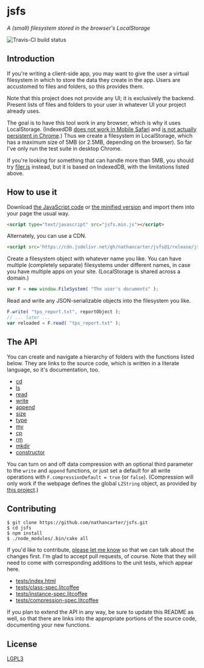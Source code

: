 
# jsfs

*A (small) filesystem stored in the browser's LocalStorage*

![Travis-CI build status](https://travis-ci.org/nathancarter/jsfs.svg?branch=master)

## Introduction

If you're writing a client-side app, you may want to give the user a
virtual filesystem in which to store the data they create in the app.
Users are accustomed to files and folders, so this provides them.

Note that this project does not provide any UI; it is exclusively the
backend.  Present lists of files and folders to your user in whatever
UI your project already uses.

The goal is to have this tool work in any browser, which is why
it uses LocalStorage.  (IndexedDB [does not work in Mobile Safari](
http://caniuse.com/#feat=indexeddb) and [is not actually persistent
in Chrome](https://developers.google.com/chrome/whitepapers/storage#persistent).)
Thus we create a filesystem in LocalStorage, which has a maximum size
of 5MB (or 2.5MB, depending on the browser).  So far I've only run the test suite in desktop Chrome.

If you're looking for something that can handle more than 5MB, you
should try [filer.js](https://github.com/ebidel/filer.js/) instead,
but it is based on IndexedDB, with the limitations listed above.

## How to use it

Download [the JavaScript code](release/jsfs.js) or
[the minified version](release/jsfs.min.js) and import them into your
page the usual way.

```html
<script type="text/javascript" src="jsfs.min.js"></script>
```

Alternately, you can use a CDN.

```html
<script src='https://cdn.jsdelivr.net/gh/nathancarter/jsfs@1/release/jsfs.min.js'></script>
```

Create a filesystem object with whatever name you like.  You can have
multiple (completely separate) filesystems under different names, in
case you have multiple apps on your site.  (LocalStorage is
shared across a domain.)

```javascript
var F = new window.FileSystem( "The user's documents" );
```

Read and write any JSON-serializable objects into the filesystem you
like.

```javascript
F.write( "tps_report.txt", reportObject );
// ... later ...
var reloaded = F.read( "tps_report.txt" );
```

## The API

You can create and navigate a hierarchy of folders with the
functions listed below.  They are links to the source code, which
is written in a literate language, so it's documentation, too.
 * [cd](jsfs.litcoffee#cd)
 * [ls](jsfs.litcoffee#ls)
 * [read](jsfs.litcoffee#read)
 * [write](jsfs.litcoffee#write)
 * [append](jsfs.litcoffee#append)
 * [size](jsfs.litcoffee#size)
 * [type](jsfs.litcoffee#type)
 * [mv](jsfs.litcoffee#mv)
 * [cp](jsfs.litcoffee#cp)
 * [rm](jsfs.litcoffee#rm)
 * [mkdir](jsfs.litcoffee#mkdir)
 * [constructor](jsfs.litcoffee#constructor)

You can turn on and off data compression with an optional third parameter to
the `write` and `append` functions, or just set a default for all write
operations with `F.compressionDefault = true` (or `false`).  (Compression
will only work if the webpage defines the global `LZString` object, as
provided by [this project](https://github.com/pieroxy/lz-string/).)

## Contributing

```
$ git clone https://github.com/nathancarter/jsfs.git
$ cd jsfs
$ npm install
$ ./node_modules/.bin/cake all
```

If you'd like to contribute, [please let me
know](https://github.com/nathancarter) so that we can talk about the
changes first.  I'm glad to accept pull requests, of course.  Note
that they will need to come with corresponding additions to the unit
tests, which appear here.
 * [tests/index.html](tests/index.html)
 * [tests/class-spec.litcoffee](tests/class-spec.litcoffee)
 * [tests/instance-spec.litcoffee](tests/instance-spec.litcoffee)
 * [tests/compression-spec.litcoffee](tests/compression-spec.litcoffee)

If you plan to extend the API in any way, be sure to update this
README as well, so that there are links into the appropriate
portions of the source code, documenting your new functions.

## License

[LGPL3](LICENSE)
